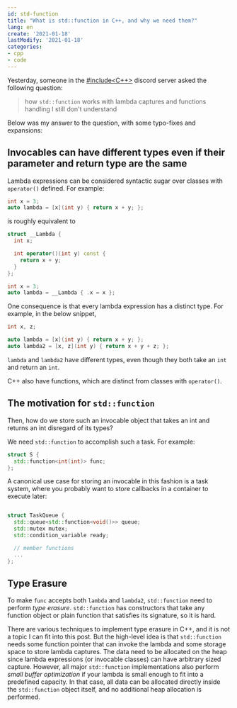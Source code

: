 ```yaml
---
id: std-function
title: "What is std::function in C++, and why we need them?"
lang: en
create: '2021-01-18'
lastModify: '2021-01-18'
categories:
- cpp
- code
---
```


Yesterday, someone in the [#include<C++>](https://www.includecpp.org/discord/) discord server asked the following question:

> how `std::function` works with lambda captures and functions handling I still don't understand

Below was my answer to the question, with some typo-fixes and expansions:

## Invocables can have different types even if their parameter and return type are the same

Lambda expressions can be considered syntactic sugar over classes with `operator()` defined. For example:

```cpp
int x = 3;
auto lambda = [x](int y) { return x + y; };
```

is roughly equivalent to

```cpp
struct __Lambda {
  int x;

  int operator()(int y) const {
    return x + y;
  }
};

int x = 3;
auto lambda = __Lambda { .x = x };
```

One consequence is that every lambda expression has a distinct type. For example, in the below snippet,

```cpp
int x, z;

auto lambda = [x](int y) { return x + y; };
auto lambda2 = [x, z](int y) { return x + y + z; };
```

`lambda` and `lambda2` have different types, even though they both take an `int` and return an `int`.

C++ also have functions,
which are distinct from classes with `operator()`.

## The motivation for `std::function`

Then, how do we store such an invocable object that takes an int and returns an int disregard of its types?

We need `std::function` to accomplish such a task. For example:

```cpp
struct S {
  std::function<int(int)> func;
};
```

A canonical use case for storing an invocable in this fashion is a task system,
where you probably want to store callbacks in a container to execute later:

```cpp

struct TaskQueue {
  std::queue<std::function<void()>> queue;
  std::mutex mutex;
  std::condition_variable ready;

  // member functions
  ...
};

```

## Type Erasure

To make `func` accepts both `lambda` and `lambda2`, `std::function` need to perform *type erasure*.
`std::function` has constructors that take any function object or plain function that satisfies its signature,
so it is hard.

There are various techniques to implement type erasure in C++,
and it is not a topic I can fit into this post.
But the high-level idea is that `std::function` needs some function pointer that can invoke the lambda and some storage space to store lambda captures.
The data need to be allocated on the heap since lambda expressions (or invocable classes) can have arbitrary sized capture.
However, all major `std::function` implementations also perform *small buffer optimization* if your lambda is small enough to fit into a predefined capacity.
In that case, all data can be allocated directly inside the `std::function` object itself, and no additional heap allocation is performed.
